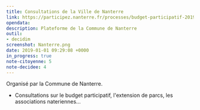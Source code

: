 ```yaml
---
title: Consultations de la Ville de Nanterre
link: https://participez.nanterre.fr/processes/budget-participatif-2019/f/1/
opendata: 
description: Plateforme de la Commune de Nanterre
outil: 
- decidim
screenshot: Nanterre.png
date: 2019-01-01 09:29:08 +0000
in_progress: true
note-citoyenne: 5
note-decidee: 4
---
```


Organisé par la Commune de Nanterre.


- Consultations sur le budget participatif, l'extension de parcs, les associations nateriennes...
